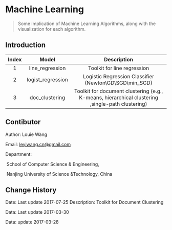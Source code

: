 # Machine Learning

> Some implication of Machine Learning Algorithms, along with the visualization for each algorithm.
>

## Introduction

| Index |       Model       |               Description                |
| :---: | :---------------: | :--------------------------------------: |
|   1   |  line_regression  |       Toolkit for line regression        |
|   2   | logist_regression | Logistic Regression Classifier (Newton\GD\SGD\min_SGD) |
|   3   |  doc_clustering   | Toolkit for document clustering (e.g., K-means, hierarchical clustering ,single-path clustering) |

## Contibutor

Author: Louie Wang

Email: leyiwang.cn@gmail.com

Department: 

​	School of Computer Science & Engineering,

​	Nanjing University of Science &Technology, China

## Change History

Date: Last update 2017-07-25     Description:  Toolkit for Document Clustering

Data: Last update 2017-03-30

Data: update 2017-03-28



